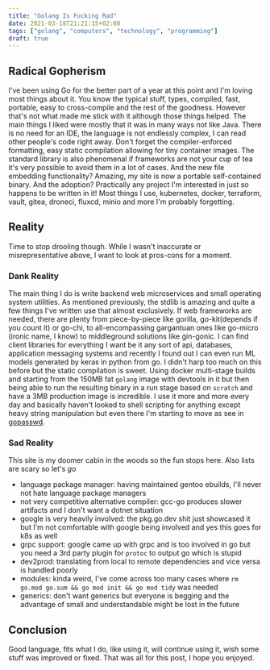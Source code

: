 ```yaml
---
title: "Golang Is Fucking Rad"
date: 2021-03-18T21:21:15+02:00
tags: ["golang", "computers", "technology", "programming"]
draft: true
---
```


## Radical Gopherism
I've been using Go for the better part of a year at this point and I'm loving most things about it.
You know the typical stuff, types, compiled, fast, portable, easy to cross-compile and the rest of the goodness.
However that's not what made me stick with it although those things helped.
The main things I liked were mostly that it was in many ways not like Java.
There is no need for an IDE, the language is not endlessly complex, I can read other people's code right away.
Don't forget the compiler-enforced formatting, easy static compilation allowing for tiny container images.
The standard library is also phenomenal if frameworks are not your cup of tea it's very possible to avoid them in a lot of cases.
And the new file embedding functionality? Amazing, my site is now a portable self-contained binary.
And the adoption? Practically any project I'm interested in just so happens to be written in it!
Most things I use, kubernetes, docker, terraform, vault, gitea, droneci, fluxcd, minio and more I'm probably forgetting.

## Reality
Time to stop drooling though.
While I wasn't inaccurate or misrepresentative above, I want to look at pros-cons for a moment.

### Dank Reality
The main thing I do is write backend web microservices and small operating system utilities.
As mentioned previously, the stdlib is amazing and quite a few things I've written use that almost exclusively.
If web frameworks are needed, there are plenty from piece-by-piece like gorilla, go-kit(depends if you count it) or go-chi, to all-encompassing gargantuan ones like go-micro (ironic name, I know) to middleground solutions like gin-gonic.
I can find client libraries for everything I want be it any sort of api, databases, application messaging systems and recently I found out I can even run ML models generated by keras in python from go.
I didn't harp too much on this before but the static compilation is sweet.
Using docker multi-stage builds and starting from the 150MB fat `golang` image with devtools in it but then being able to run the resulting binary in a run stage based on `scratch` and have a 3MB production image is incredible.
I use it more and more every day and basically haven't looked to shell scripting for anything except heavy string manipulation but even there I'm starting to move as see in [gopasswd](https://git.distro.watch/inherently/gopasswd).

### Sad Reality
This site is my doomer cabin in the woods so the fun stops here.
Also lists are scary so let's *go*
- language package manager: having maintained gentoo ebuilds, I'll never not hate language package managers
- not very competitive alternative compiler: gcc-go produces slower artifacts and I don't want a dotnet situation
- google is very heavily involved: the pkg.go.dev shit just showcased it but I'm not comfortable with google being involved and yes this goes for k8s as well
- grpc support: google came up with grpc and is too involved in go but you need a 3rd party plugin for `protoc` to output go which is stupid
- dev2prod: translating from local to remote dependencies and vice versa is handled poorly
- modules: kinda weird, I've come across too many cases where `rm go.mod go.sum && go mod init && go mod tidy` was needed
- generics: don't want generics but everyone is begging and the advantage of small and understandable might be lost in the future


## Conclusion
Good language, fits what I do, like using it, will continue using it, wish some stuff was improved or fixed.
That was all for this post, I hope you enjoyed.
